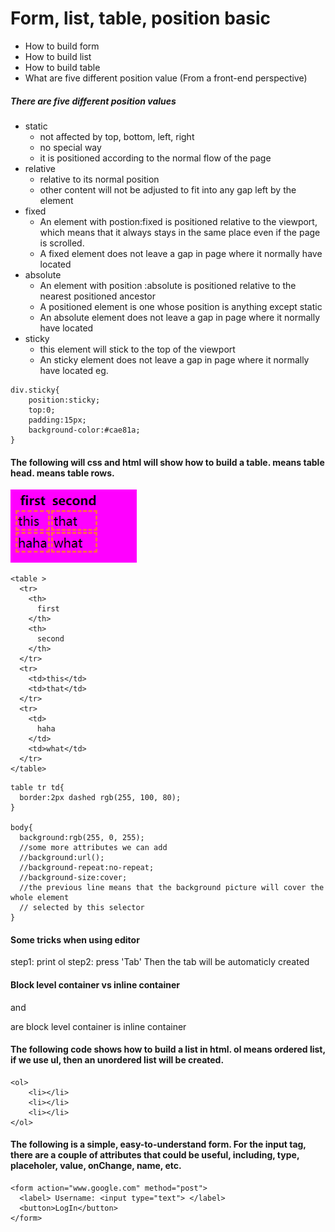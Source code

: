 # Form, list, table, position basic
* How to build form 
* How to build list
* How to build table
* What are five different position value
(From a front-end perspective)

##### There are five different position values
* static
  * not affected by top, bottom, left, right
  * no special way
  * it is positioned according to the normal flow of the page
* relative
  * relative to its normal position
  * other content will not be adjusted to fit into any gap left by the element
* fixed
  * An element with postion:fixed is positioned relative to the viewport, which means that it always stays in the same place even if the page is scrolled.
  * A fixed element does not leave a gap in page where it normally have located
* absolute
  * An element with position :absolute is positioned relative to the nearest positioned ancestor
  * A positioned element is one whose position is anything except static
  * An absolute element does not leave a gap in page where it normally have located
* sticky
  * this element will stick to the top of the viewport
  * An sticky element does not leave a gap in page where it normally have located
eg.
```
div.sticky{
    position:sticky;
    top:0;
    padding:15px;
    background-color:#cae81a;
}
```



#### The following will css and html will show how to build a table. <th> means table head.<tr> means table rows.
![](/img/table.jpg)
```
<table >
  <tr>
    <th>
      first
    </th>
    <th>
      second
    </th>
  </tr>
  <tr>
    <td>this</td>
    <td>that</td>
  </tr>
  <tr>
    <td>
      haha
    </td>
    <td>what</td>
  </tr>
</table>
```
```
table tr td{
  border:2px dashed rgb(255, 100, 80);
}

body{
  background:rgb(255, 0, 255);
  //some more attributes we can add
  //background:url();
  //background-repeat:no-repeat;
  //background-size:cover;
  //the previous line means that the background picture will cover the whole element
  // selected by this selector
}
```
#### Some tricks when using editor
step1: print ol
step2: press 'Tab'
Then the tab will be automaticly created

#### Block level container vs inline container  
<div> and <p> are block level container   
<span> is inline container

#### The following code shows how to build a list in html. ol means ordered list, if we use ul, then an unordered list will be created. 
```
<ol>
    <li></li>
    <li></li>
    <li></li>
</ol>
```

#### The following is a simple, easy-to-understand form. For the input tag, there are a couple of attributes that could be useful, including, type, placeholer, value, onChange, name, etc. 
```
<form action="www.google.com" method="post">
  <label> Username: <input type="text"> </label>
  <button>LogIn</button>
</form>
```